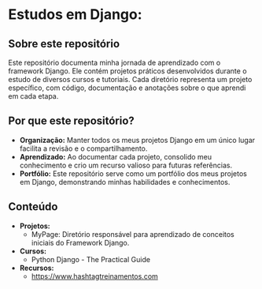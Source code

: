 # Estudos em Django:

## Sobre este repositório
Este repositório documenta minha jornada de aprendizado com o framework Django. Ele contém projetos práticos desenvolvidos durante o estudo de diversos cursos e tutoriais. Cada diretório representa um projeto específico, com código, documentação e anotações sobre o que aprendi em cada etapa.

## Por que este repositório?
* **Organização:** Manter todos os meus projetos Django em um único lugar facilita a revisão e o compartilhamento.
* **Aprendizado:** Ao documentar cada projeto, consolido meu conhecimento e crio um recurso valioso para futuras referências.
* **Portfólio:** Este repositório serve como um portfólio dos meus projetos em Django, demonstrando minhas habilidades e conhecimentos.

## Conteúdo
* **Projetos:**
    * MyPage: Diretório responsável para aprendizado de conceitos iniciais do Framework Django.
* **Cursos:**
    * Python Django - The Practical Guide
* **Recursos:**
    * https://www.hashtagtreinamentos.com
    
